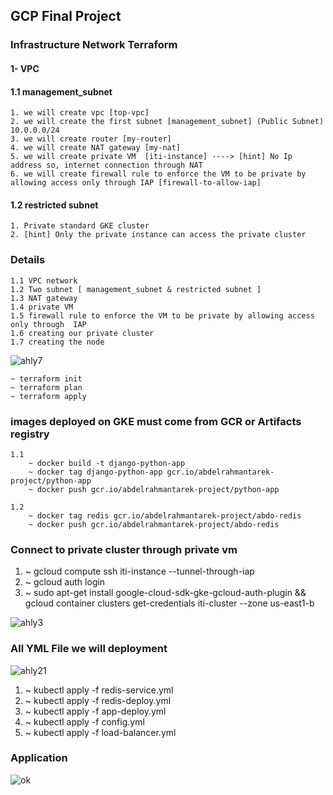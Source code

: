 ## GCP Final Project

### Infrastructure Network Terraform 
#### 1- VPC
####  1.1 management_subnet
    1. we will create vpc [top-vpc]
    2. we will create the first subnet [management_subnet] (Public Subnet) 10.0.0.0/24
    3. we will create router [my-router]
    4. we will create NAT gateway [my-nat]
    5. we will create private VM  [iti-instance] ----> [hint] No Ip address so, internet connection through NAT
    6. we will create firewall rule to enforce the VM to be private by allowing access only through IAP [firewall-to-allow-iap]
#### 1.2 restricted subnet
    1. Private standard GKE cluster
    2. [hint] Only the private instance can access the private cluster
### Details 
    1.1 VPC network
    1.2 Two subnet [ management_subnet & restricted subnet ]
    1.3 NAT gateway
    1.4 private VM 
    1.5 firewall rule to enforce the VM to be private by allowing access only through  IAP
    1.6 creating our private cluster
    1.7 creating the node
 ![ahly7](https://user-images.githubusercontent.com/42601017/198861398-fc0f631a-eb27-455a-9d6f-740fae39c918.png)
    
    ~ terraform init
    ~ terraform plan
    ~ terraform apply
### images deployed on GKE must come from GCR or Artifacts registry 
    1.1
        ~ docker build -t django-python-app
        ~ docker tag django-python-app gcr.io/abdelrahmantarek-project/python-app
        ~ docker push gcr.io/abdelrahmantarek-project/python-app
        
    1.2
        ~ docker tag redis gcr.io/abdelrahmantarek-project/abdo-redis
        ~ docker push gcr.io/abdelrahmantarek-project/abdo-redis
### Connect to private cluster through private vm
 1. ~ gcloud compute ssh iti-instance --tunnel-through-iap
 2. ~ gcloud auth login
 3. ~ sudo apt-get install google-cloud-sdk-gke-gcloud-auth-plugin && gcloud container clusters get-credentials iti-cluster --zone us-east1-b

 ![ahly3](https://user-images.githubusercontent.com/42601017/198861741-509329a9-1606-480a-bc73-33694bdaf392.png)
 
### All YML File we will deployment
![ahly21](https://user-images.githubusercontent.com/42601017/198861825-13e808cb-9053-4564-aa07-8cc68c583eaa.png)
1. ~ kubectl apply -f redis-service.yml
2. ~ kubectl apply -f redis-deploy.yml
3. ~ kubectl apply -f app-deploy.yml
4. ~ kubectl apply -f config.yml
5. ~ kubectl apply -f load-balancer.yml

### Application
![ok](https://user-images.githubusercontent.com/42601017/198861980-a1c50492-df20-4655-850b-eb53ae1a5935.png)

